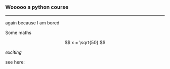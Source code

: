### Wooooo a python course

---

again because I am bored

Some maths

$$
x = \sqrt{50}
$$

_exciting_

see here: